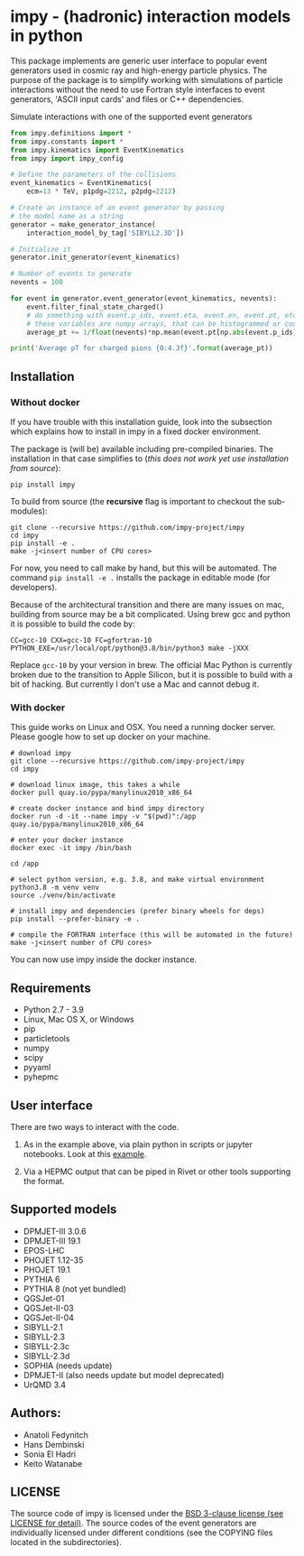 # impy - (hadronic) interaction models in python

This package implements are generic user interface to popular event generators used in cosmic ray and high-energy particle physics. The purpose of the package is to simplify working with simulations of particle interactions without the need to use Fortran style interfaces to event generators, 'ASCII input cards' and files or C++ dependencies.  

Simulate interactions with one of the supported event generators 

```python
from impy.definitions import *
from impy.constants import *
from impy.kinematics import EventKinematics
from impy import impy_config

# Define the parameters of the collisions
event_kinematics = EventKinematics(
    ecm=13 * TeV, p1pdg=2212, p2pdg=2212)

# Create an instance of an event generator by passing
# the model name as a string
generator = make_generator_instance(
    interaction_model_by_tag['SIBYLL2.3D'])

# Initialize it
generator.init_generator(event_kinematics)

# Number of events to generate
nevents = 100

for event in generator.event_generator(event_kinematics, nevents):
    event.filter_final_state_charged()
    # do something with event.p_ids, event.eta, event.en, event.pt, etc.
    # these variables are numpy arrays, that can be histogrammed or counted like
    average_pt += 1/float(nevents)*np.mean(event.pt[np.abs(event.p_ids) == 211])

print('Average pT for charged pions {0:4.3f}'.format(average_pt))
```

## Installation

### Without docker

If you have trouble with this installation guide, look into the subsection which explains how to install in impy in a fixed docker environment.

The package is (will be) available including pre-compiled binaries. The installation in that case simplifies to (*this does not work yet use installation from source*):

    pip install impy

To build from source (the **recursive** flag is important to checkout the sub-modules):

    git clone --recursive https://github.com/impy-project/impy
    cd impy
    pip install -e .
    make -j<insert number of CPU cores>

For now, you need to call make by hand, but this will be automated. The command `pip install -e .` installs the package in editable mode (for developers).

Because of the architectural transition and there are many issues on mac, building from source may be a bit complicated. Using brew gcc and python it is possible to build the code by:

    CC=gcc-10 CXX=gcc-10 FC=gfortran-10 PYTHON_EXE=/usr/local/opt/python@3.8/bin/python3 make -jXXX

Replace `gcc-10` by your version in brew. The official Mac Python is currently broken due to the transition to Apple Silicon, but it is possible to build with a bit of hacking. But currently
I don't use a Mac and cannot debug it. 
 
### With docker

This guide works on Linux and OSX. You need a running docker server. Please google how to set up docker on your machine.

    # download impy
    git clone --recursive https://github.com/impy-project/impy
    cd impy

    # download linux image, this takes a while
    docker pull quay.io/pypa/manylinux2010_x86_64

    # create docker instance and bind impy directory
    docker run -d -it --name impy -v "$(pwd)":/app quay.io/pypa/manylinux2010_x86_64

    # enter your docker instance
    docker exec -it impy /bin/bash

    cd /app

    # select python version, e.g. 3.8, and make virtual environment
    python3.8 -m venv venv
    source ./venv/bin/activate

    # install impy and dependencies (prefer binary wheels for deps)
    pip install --prefer-binary -e .

    # compile the FORTRAN interface (this will be automated in the future)
    make -j<insert number of CPU cores>

You can now use impy inside the docker instance.

## Requirements

- Python 2.7 - 3.9
- Linux, Mac OS X, or Windows
- pip
- particletools
- numpy
- scipy
- pyyaml
- pyhepmc

## User interface

There are two ways to interact with the code.

1. As in the example above, via plain python in scripts or jupyter notebooks. Look at this [example](examples/compare_two_models.ipynb).

2. Via a HEPMC output that can be piped in Rivet or other tools supporting the format.

## Supported models

- DPMJET-III 3.0.6
- DPMJET-III 19.1
- EPOS-LHC
- PHOJET 1.12-35
- PHOJET 19.1
- PYTHIA 6
- PYTHIA 8 (not yet bundled)
- QGSJet-01
- QGSJet-II-03
- QGSJet-II-04
- SIBYLL-2.1
- SIBYLL-2.3
- SIBYLL-2.3c
- SIBYLL-2.3d
- SOPHIA (needs update)
- DPMJET-II (also needs update but model deprecated)
- UrQMD 3.4


## Authors:

- Anatoli Fedynitch
- Hans Dembinski
- Sonia El Hadri
- Keito Watanabe

## LICENSE

The source code of impy is licensed under the [BSD 3-clause license (see LICENSE for detail)](LICENSE). The source codes of the event generators are individually licensed under different conditions (see the COPYING files located in the subdirectories). 
